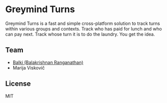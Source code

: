 # Greymind Turns
Greymind Turns is a fast and simple cross-platform solution to track turns within various groups and contexts. Track who has paid for lunch and who can pay next. Track whose turn it is to do the laundry. You get the idea.

## Team
* [Balki (Balakrishnan Ranganathan)](https://github.com/greymind)
* Marija Viskovič

## License
MIT
